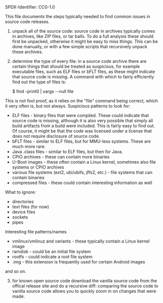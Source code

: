 SPDX-Identifier: CC0-1.0

This file documents the steps typically needed to find common issues in source code releases.

1. unpack all of the source code: source code in archives typically comes in archives, like ZIP files, or tar balls. To do a full analysis these should first be unpacked, otherwise it might be easy to miss things. This can be done manually, or with a few simple scripts that recursively unpack these archives.

2. determine the type of every file: in a source code archive there are certain things that should be treated as suspicious, for example executable files, such as ELF files or bFLT files, as these might indicate that source code is missing. A command with which to fairly efficiently find out the type of files is:

    $ find -print0 | xargs --null file

This is not fool proof, as it relies on the "file" command being correct, which it very often is, but not always. Suspicious patterns to look for:

* ELF files - binary files that were compiled. These could indicate that source code is missing, although it is also very possible that simply all build artifacts from a build were included. This is fairly easy to find out. Of course, it might be that the code was licensed under a license that does not require disclosure of source code.
* bFLT files - similar to ELF files, but for MMU-less systems. These are much more rare.
* Java .class files - similar to ELF files, but then for Java.
* CPIO archives - these can contain more binaries
* U-Boot images - these often contain a Linux kernel, sometimes also file systems or CPIO archives
* various file systems (ext2, ubi/ubifs, jffs2, etc.) - file systems that can contain binaries
* compressed files - these could contain interesting information as well

What to ignore:

* directories
* text files (for now)
* device files
* sockets
* pipes

Interesting file patterns/names

* vmlinux/vmlinuz and variants - these typically contain a Linux kernel image
* ramdisk - could be an initial file system
* rootfs - could indicate a root file system
* .img - this extension is frequently used for certain Android images

and so on.

3. for known open source code download the vanilla source code from the offical release site and do a recursive diff: comparing the source code to vanilla source code allows you to quickly zoom in on changes that were made.
